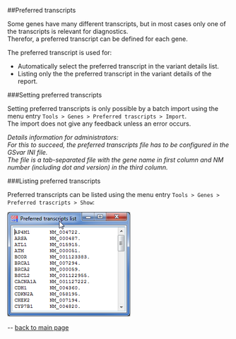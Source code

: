 ##Preferred transcripts

Some genes have many different transcripts, but in most cases only one of the transcripts is relevant for diagnostics.  
Therefor, a preferred transcript can be defined for each gene.

The preferred transcript is used for:

* Automatically select the preferred transcript in the variant details list.
* Listing only the the preferred transcript in the variant details of the report.

###Setting preferred transcripts

Setting preferred transcripts is only possible by a batch import using the menu entry `Tools > Genes > Preferred trascripts > Import`.  
The import does not give any feedback unless an error occurs. 

*Details information for administrators:  
For this to succeed, the preferred transcripts file has to be configured in the GSvar INI file.  
The file is a tab-separated file with the gene name in first column and NM number (including dot and version) in the third column.*

###Listing preferred transcripts

Preferred transcripts can be listed using the menu entry `Tools > Genes > Preferred trascripts > Show`:

![alt text](preferred_transcripts_list.png)


 

--
[back to main page](index.md)



